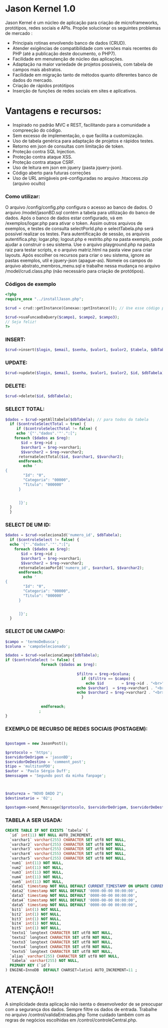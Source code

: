 # Jason Kernel 1.0

 Jason Kernel é um núcleo de aplicação para criação de microframeworks, protótipos, redes sociais e APIs. Propõe solucionar os seguintes problemas de mercado :

  - Principais rotinas envolvendo banco de dados (CRUD).
  - Atender exigências de compatibilidade com versões mais recentes do PHP (até a publicação deste documento, o PHP7).
  - Facilidade em menutenção de núcleo das aplicações.
  - Adaptação na maior variedade de projetos possíveis, com tabela de campos mais abstratos.
  - Facilidade em migração tanto de métodos quanto diferentes banco de dados do mercado.
  - Criação de rápidos protótipos
  - Inserção de funções de redes sociais em sites e aplicativos.

# Vantagens e recursos:

  - Inspirado no padrão MVC e REST, facilitando para a comunidade a compreeção do código.
  - Sem excesso de implementação, o que facilita a customização. 
  - Uso de tabela genérica para adaptação de projetos e rápidos testes.
  - Retorno em json de consultas com limitação de token.
  - Proteção contra SQL Injection.
  - Proteção contra ataque XSS.
  - Proteção contra ataque CSRF.
  - Uso de leitura em json em jquery (pasta jquery-json).
  - Código aberto para futuras correções
  - Uso de URL amigáveis pré-configuradas no arquivo .htaccess.zip (arquivo oculto)

### Como utilizar:
O arquivo /config/config.php configura o acesso ao banco de dados. O arquivo /model/jasonBD.sql contém a  tabela para utilização do banco de dados. Após o banco de dados estar configurado, vá em /exemplos/logar.php para ativar o token. Assim outros arquivos de exemplos, e testes de consulta selectPorId.php e selectTabela.php será possível realizar os testes. Para autentificação de sessão, os arquivos autentifica.php; logar.php; logout.php e restrito.php na pasta exemplo, pode ajudar a construir o seu sistema.  Use o arquivo playground.php na pasta raiz para testar scripts, e o arquivo matriz.html na pasta view para criar layouts. Após escolher os recursos para criar o seu sistema, ignore as pastas exemplos, util e jquery-json (apague-as). Nomeie os campos do arquivo abstrato_membros_menu.sql e trabalhe nessa mudança no arquivo /model/crud.class.php (não necessário para criação de protótipos).  

### Códigos de exemplo
```php
<?php 
require_once "../installJason.php";

$crud = crud::getInstance(Conexao::getInstance()); // Use esse código para multistância de DB: $crud = crud::getInstance(Conexao::getInstanceMultiton('seuBanco'));

$crud->suaFuncaoDaQuery($campo1, $campo2, $campo3);
// Seja feliz!
?>
```
### INSERT:
```PHP
$crud->insert($login, $email, $senha, $valor1, $valor2, $tabela, $dbTabela);
```

### UPDATE:
```PHP
$crud->update($login, $email, $senha, $valor1, $valor2, $id, $dbTabela);
```

### DELETE:
```PHP
$crud->delete($id, $dbTabela);
```
### SELECT TOTAL:
```PHP
$dados = $crud->getAlltabela($dbTabela); // para todos da tabela
  if ($controleSelectTotal = true) {
     if ($controleSelectTotal != false) {
     echo '{"'."dados".'"'.":[";
    foreach ($dados as $reg): 
       $id = $reg->id ;
       $varchar1 = $reg->varchar1;
       $$varchar2 = $reg->varchar2;
      retornaSelectTotal($id, $varchar1, $$varchar2);
      endforeach; 
        echo ' 
{
        "Id": "0",
        "Categoria": "00000",
        "Titulo": "000000"
      }


      ]}';
  } 
  }
```
### SELECT DE UM ID:
```PHP
$dados = $crud->selecionaId('numero_id', $dbTabela); 
  if ($controleSelect != false) {
  echo '{"'."dados".'"'.":[";
    foreach ($dados as $reg): 
       $id = $reg->id ;
       $varchar1 = $reg->varchar1;
       $$varchar2 = $reg->varchar2;
      retornaSelecaoPorId('numero_id', $varchar1, $$varchar2);
      endforeach; 
        echo ' 
{
        "Id": "0",
        "Categoria": "00000",
        "Titulo": "000000"
      }


      ]}';
  }
```

### SELECT DE UM CAMPO:
```PHP
$campo = 'termoDeBusca'; 
$coluna = 'campoSelecionado';

$dados = $crud->selecionaCampo($dbTabela);
if ($controleSelect != false) {
                foreach ($dados as $reg):
                                
                                $filtro = $reg->$coluna;
                                  if ($filtro == $campo) {
                                    echo $id        = $reg->id . "<br>";
                                echo $varchar1  = $reg->varchar1 . "<br>";
                                echo $varchar2 = $reg->varchar2 . "<br>";
                                  }
                                
                endforeach;
               ;
}
```

### EXEMPLO DE RECURSO DE REDES SOCIAIS (POSTAGEM):
```PHP

$postagem = new JasonPost();

$protocolo = 'https';
$servidorDeOrigem = 'jasonBD';
$servidorDeDestino = 'comment_post';
$tipo = 'multitonPDO';
$autor = 'Paulo Sérgio Duff';
$menssagem = 'Segundo post da minha fanpage';



$natureza = "NOVO DADO 2";
$destinatario = '02';

$postagem->send_Menssage($protocolo, $servidorDeOrigem, $servidorDeDestino , $destinatario, $tipo, $natureza, $autor, $menssagem);

```
### TABELA A SER USADA:
```SQL
CREATE TABLE IF NOT EXISTS `tabela` (
  `id` int(11) NOT NULL AUTO_INCREMENT,
  `varchar1` varchar(255) CHARACTER SET utf8 NOT NULL,
  `varchar2` varchar(255) CHARACTER SET utf8 NOT NULL,
  `varchar3` varchar(255) CHARACTER SET utf8 NOT NULL,
  `varchar4` varchar(255) CHARACTER SET utf8 NOT NULL,
  `varchar5` varchar(255) CHARACTER SET utf8 NOT NULL,
  `num1` int(11) NOT NULL,
  `num2` int(11) NOT NULL,
  `num3` int(11) NOT NULL,
  `num4` int(11) NOT NULL,
  `num5` int(11) NOT NULL,
  `data1` timestamp NOT NULL DEFAULT CURRENT_TIMESTAMP ON UPDATE CURRENT_TIMESTAMP,
  `data2` timestamp NOT NULL DEFAULT '0000-00-00 00:00:00',
  `data3` timestamp NOT NULL DEFAULT '0000-00-00 00:00:00',
  `data4` timestamp NOT NULL DEFAULT '0000-00-00 00:00:00',
  `data5` timestamp NOT NULL DEFAULT '0000-00-00 00:00:00',
  `bit1` int(1) NOT NULL,
  `bit2` int(1) NOT NULL,
  `bit3` int(1) NOT NULL,
  `bit4` int(1) NOT NULL,
  `bit5` int(1) NOT NULL,
  `texto1` longtext CHARACTER SET utf8 NOT NULL,
  `texto2` longtext CHARACTER SET utf8 NOT NULL,
  `texto3` longtext CHARACTER SET utf8 NOT NULL,
  `texto4` longtext CHARACTER SET utf8 NOT NULL,
  `texto5` longtext CHARACTER SET utf8 NOT NULL,
  `alias` varchar(255) CHARACTER SET utf8 NOT NULL,
  `tabela` varchar(255) NOT NULL,
  PRIMARY KEY (`id`)
) ENGINE=InnoDB  DEFAULT CHARSET=latin1 AUTO_INCREMENT=11 ;
```

# ATENÇÃO!!

A simplicidade desta aplicação não isenta o desenvolvedor de se preocupar com a segurança dos dados. Sempre filtre os dados de entrada. Trabalhe no arquivo /control/validaEntradas.php
Tome cuidado também com as regras de negócios escolhidas em /control/controleCentral.php.
